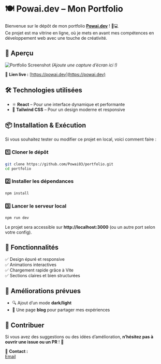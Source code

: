 # 🍽️ Powai.dev – Mon Portfolio

Bienvenue sur le dépôt de mon portfolio **[Powai.dev](https://powai.dev)** ! 🎨💻  
Ce projet est ma vitrine en ligne, où je mets en avant mes compétences en développement web avec une touche de créativité.  

## 🚀 Aperçu

![Portfolio Screenshot](URL_DE_L_IMAGE) *(Ajoute une capture d’écran ici !)*  

🔗 **Lien live :** [https://powai.dev](https://powai.dev)  

## 🛠️ Technologies utilisées  

- ⚛️ **React** – Pour une interface dynamique et performante  
- 🎨 **Tailwind CSS** – Pour un design moderne et responsive  

## 📦 Installation & Exécution  

Si vous souhaitez tester ou modifier ce projet en local, voici comment faire :  

### 1️⃣ Cloner le dépôt  
```bash
git clone https://github.com/Powai03/portfolio.git
cd portfolio
```

### 2️⃣ Installer les dépendances  
```bash
npm install
```

### 3️⃣ Lancer le serveur local  
```bash
npm run dev
```
Le projet sera accessible sur **http://localhost:3000** (ou un autre port selon votre config).  

## 📸 Fonctionnalités  

✅ Design épuré et responsive  
✅ Animations interactives  
✅ Chargement rapide grâce à Vite  
✅ Sections claires et bien structurées  

## 🌱 Améliorations prévues  

- 🔍 Ajout d’un mode **dark/light**  
- 📝 Une page **blog** pour partager mes expériences  

## 🤝 Contribuer  

Si vous avez des suggestions ou des idées d’amélioration, **n’hésitez pas à ouvrir une issue ou un PR** ! 🎉  

📩 **Contact :**  
[Email](mailto:kilian.dlcsr92@gmail.com)  


